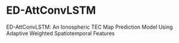 # ED-AttConvLSTM
ED-AttConvLSTM: An Ionospheric TEC Map Prediction Model Using Adaptive Weighted Spatiotemporal Features
